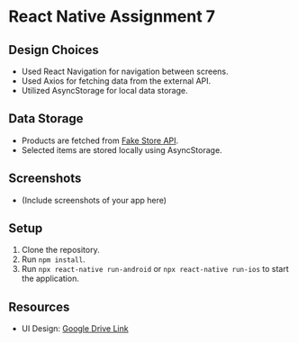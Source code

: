 # React Native Assignment 7

## Design Choices

- Used React Navigation for navigation between screens.
- Used Axios for fetching data from the external API.
- Utilized AsyncStorage for local data storage.

## Data Storage

- Products are fetched from [Fake Store API](https://fakestoreapi.com/).
- Selected items are stored locally using AsyncStorage.

## Screenshots

- (Include screenshots of your app here)

## Setup

1. Clone the repository.
2. Run `npm install`.
3. Run `npx react-native run-android` or `npx react-native run-ios` to start the application.

## Resources

- UI Design: [Google Drive Link](https://drive.google.com/drive/folders/1AksVbo-8k_n-LpJCxaExO9GrJCAceaZ8?usp=sharing)
